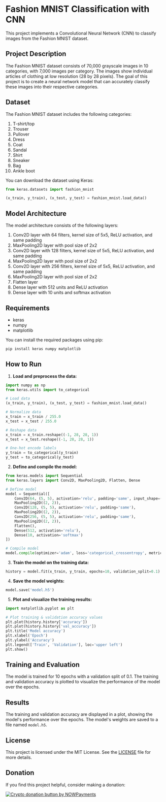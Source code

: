 
# Fashion MNIST Classification with CNN

This project implements a Convolutional Neural Network (CNN) to classify images from the Fashion MNIST dataset.

## Project Description

The Fashion MNIST dataset consists of 70,000 grayscale images in 10 categories, with 7,000 images per category. The images show individual articles of clothing at low resolution (28 by 28 pixels). The goal of this project is to create a neural network model that can accurately classify these images into their respective categories.

## Dataset

The Fashion MNIST dataset includes the following categories:

1. T-shirt/top
2. Trouser
3. Pullover
4. Dress
5. Coat
6. Sandal
7. Shirt
8. Sneaker
9. Bag
10. Ankle boot

You can download the dataset using Keras:

```python
from keras.datasets import fashion_mnist

(x_train, y_train), (x_test, y_test) = fashion_mnist.load_data()
```

## Model Architecture

The model architecture consists of the following layers:

1. Conv2D layer with 64 filters, kernel size of 5x5, ReLU activation, and same padding
2. MaxPooling2D layer with pool size of 2x2
3. Conv2D layer with 128 filters, kernel size of 5x5, ReLU activation, and same padding
4. MaxPooling2D layer with pool size of 2x2
5. Conv2D layer with 256 filters, kernel size of 5x5, ReLU activation, and same padding
6. MaxPooling2D layer with pool size of 2x2
7. Flatten layer
8. Dense layer with 512 units and ReLU activation
9. Dense layer with 10 units and softmax activation

## Requirements

- keras
- numpy
- matplotlib

You can install the required packages using pip:

```sh
pip install keras numpy matplotlib
```

## How to Run

1. **Load and preprocess the data:**

```python
import numpy as np
from keras.utils import to_categorical

# Load data
(x_train, y_train), (x_test, y_test) = fashion_mnist.load_data()

# Normalize data
x_train = x_train / 255.0
x_test = x_test / 255.0

# Reshape data
x_train = x_train.reshape((-1, 28, 28, 1))
x_test = x_test.reshape((-1, 28, 28, 1))

# One-hot encode labels
y_train = to_categorical(y_train)
y_test = to_categorical(y_test)
```

2. **Define and compile the model:**

```python
from keras.models import Sequential
from keras.layers import Conv2D, MaxPooling2D, Flatten, Dense

# Define model
model = Sequential([
    Conv2D(64, (5, 5), activation='relu', padding='same', input_shape=(28, 28, 1)),
    MaxPooling2D((2, 2)),
    Conv2D(128, (5, 5), activation='relu', padding='same'),
    MaxPooling2D((2, 2)),
    Conv2D(256, (5, 5), activation='relu', padding='same'),
    MaxPooling2D((2, 2)),
    Flatten(),
    Dense(512, activation='relu'),
    Dense(10, activation='softmax')
])

# Compile model
model.compile(optimizer='adam', loss='categorical_crossentropy', metrics=['accuracy'])
```

3. **Train the model on the training data:**

```python
history = model.fit(x_train, y_train, epochs=10, validation_split=0.1)
```

4. **Save the model weights:**

```python
model.save('model.h5')
```

5. **Plot and visualize the training results:**

```python
import matplotlib.pyplot as plt

# Plot training & validation accuracy values
plt.plot(history.history['accuracy'])
plt.plot(history.history['val_accuracy'])
plt.title('Model accuracy')
plt.xlabel('Epoch')
plt.ylabel('Accuracy')
plt.legend(['Train', 'Validation'], loc='upper left')
plt.show()
```

## Training and Evaluation

The model is trained for 10 epochs with a validation split of 0.1. The training and validation accuracy is plotted to visualize the performance of the model over the epochs.

## Results

The training and validation accuracy are displayed in a plot, showing the model's performance over the epochs. The model's weights are saved to a file named `model.h5`.

## License

This project is licensed under the MIT License. See the [LICENSE](LICENSE) file for more details.
<h2 id="donation">Donation</h2>

<p>If you find this project helpful, consider making a donation:</p>
<p><a href="https://nowpayments.io/donation?api_key=REWCYVC-A1AMFK3-QNRS663-PKJSBD2&source=lk_donation&medium=referral" target="_blank">
     <img src="https://nowpayments.io/images/embeds/donation-button-black.svg" alt="Crypto donation button by NOWPayments">
</a></p>
